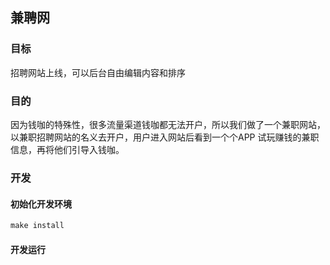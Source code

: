 
## 兼聘网 

### 目标

招聘网站上线，可以后台自由编辑内容和排序

### 目的 

因为钱咖的特殊性，很多流量渠道钱咖都无法开户，所以我们做了一个兼职网站，以兼职招聘网站的名义去开户，用户进入网站后看到一个个APP
试玩赚钱的兼职信息，再将他们引导入钱咖。

### 开发


#### 初始化开发环境

```powershell
make install
```

#### 开发运行

```powershell

```